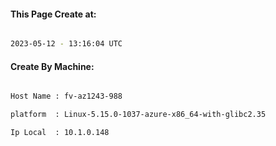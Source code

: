 
   
#### This Page Create at:

```bash

2023-05-12 - 13:16:04 UTC

```

#### Create By Machine:

```bash

Host Name : fv-az1243-988

platform  : Linux-5.15.0-1037-azure-x86_64-with-glibc2.35

Ip Local  : 10.1.0.148

```

